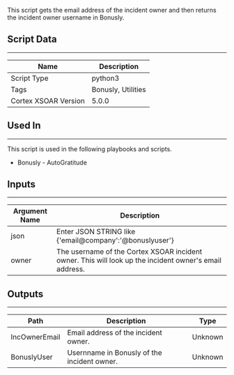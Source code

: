 This script gets the email address of the incident owner and then returns the incident owner username in Bonusly.

## Script Data

---

| **Name** | **Description** |
| --- | --- |
| Script Type | python3 |
| Tags | Bonusly, Utilities |
| Cortex XSOAR Version | 5.0.0 |

## Used In

---
This script is used in the following playbooks and scripts.

* Bonusly - AutoGratitude

## Inputs

---

| **Argument Name** | **Description** |
| --- | --- |
| json | Enter JSON STRING like \{'email@company':'@bonuslyuser'\} |
| owner | The username of the Cortex XSOAR incident owner. This will look up the incident owner's email address. |

## Outputs

---

| **Path** | **Description** | **Type** |
| --- | --- | --- |
| IncOwnerEmail | Email address of the incident owner. | Unknown |
| BonuslyUser | Usernname in Bonusly of the incident owner. | Unknown |
